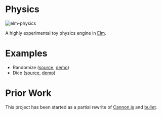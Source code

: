 # Physics

![elm-physics](https://raw.githubusercontent.com/w0rm/elm-physics/master/elm-physics.gif)

A highly experimental toy physics engine in [Elm](http://elm-lang.org/).

# Examples

* Randomize ([source](https://github.com/w0rm/elm-physics/tree/master/examples/Randomize.elm), [demo](https://unsoundscapes.com/elm-physics/examples/randomize/))
* Dice ([source](https://github.com/w0rm/elm-dice), [demo](https://unsoundscapes.itch.io/dice))

# Prior Work

This project has been started as a partial rewrite of [Cannon.js](https://github.com/schteppe/cannon.js) and [bullet](https://github.com/bulletphysics/bullet3).
